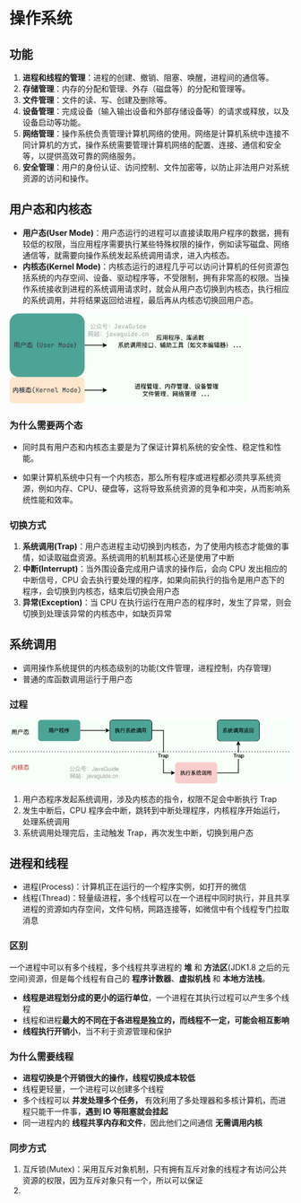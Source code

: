 # 操作系统

## 功能

1. **进程和线程的管理**：进程的创建、撤销、阻塞、唤醒，进程间的通信等。
2. **存储管理**：内存的分配和管理、外存（磁盘等）的分配和管理等。
3. **文件管理**：文件的读、写、创建及删除等。
4. **设备管理**：完成设备（输入输出设备和外部存储设备等）的请求或释放，以及设备启动等功能。
5. **网络管理**：操作系统负责管理计算机网络的使用。网络是计算机系统中连接不同计算机的方式，操作系统需要管理计算机网络的配置、连接、通信和安全等，以提供高效可靠的网络服务。
6. **安全管理**：用户的身份认证、访问控制、文件加密等，以防止非法用户对系统资源的访问和操作。

## 用户态和内核态

- **用户态(User Mode)**：用户态运行的进程可以直接读取用户程序的数据，拥有较低的权限，当应用程序需要执行某些特殊权限的操作，例如读写磁盘、网络通信等，就需要向操作系统发起系统调用请求，进入内核态。
- **内核态(Kernel Mode)**：内核态运行的进程几乎可以访问计算机的任何资源包括系统的内存空间、设备、驱动程序等，不受限制，拥有非常高的权限。当操作系统接收到进程的系统调用请求时，就会从用户态切换到内核态，执行相应的系统调用，并将结果返回给进程，最后再从内核态切换回用户态。

<img src="https://raw.githubusercontent.com/Moriic/picture/main/image/1711511059_0.png" alt="usermode-and-kernelmode" style="zoom: 67%;" />

### 为什么需要两个态

- 同时具有用户态和内核态主要是为了保证计算机系统的安全性、稳定性和性能。

- 如果计算机系统中只有一个内核态，那么所有程序或进程都必须共享系统资源，例如内存、CPU、硬盘等，这将导致系统资源的竞争和冲突，从而影响系统性能和效率。

### 切换方式

1. **系统调用(Trap)**：用户态进程主动切换到内核态，为了使用内核态才能做的事情，如读取磁盘资源。系统调用的机制其核心还是使用了中断
2. **中断(Interrupt)**：当外围设备完成用户请求的操作后，会向 CPU 发出相应的中断信号，CPU 会去执行要处理的程序，如果向前执行的指令是用户态下的程序，会切换到内核态，结束后切换会用户态
3. **异常(Exception)**：当 CPU 在执行运行在用户态的程序时，发生了异常，则会切换到处理该异常的内核态中，如缺页异常

## 系统调用

- 调用操作系统提供的内核态级别的功能(文件管理，进程控制，内存管理)
- 普通的库函数调用运行于用户态

### 过程

<img src="https://raw.githubusercontent.com/Moriic/picture/main/image/1711512021_0.png" alt="system-call-procedure" style="zoom: 67%;" />

1. 用户态程序发起系统调用，涉及内核态的指令，权限不足会中断执行 Trap
2. 发生中断后，CPU 程序会中断，跳转到中断处理程序，内核程序开始运行，处理系统调用
3. 系统调用处理完后，主动触发 Trap，再次发生中断，切换到用户态

## 进程和线程

- 进程(Process)：计算机正在运行的一个程序实例，如打开的微信
- 线程(Thread)：轻量级进程，多个线程可以在一个进程中同时执行，并且共享进程的资源如内存空间，文件句柄，网路连接等，如微信中有个线程专门拉取消息

### 区别

一个进程中可以有多个线程，多个线程共享进程的 **堆** 和 **方法区**(JDK1.8 之后的元空间)资源，但是每个线程有自己的 **程序计数器**、**虚拟机栈** 和 **本地方法栈**。

- **线程是进程划分成的更小的运行单位**，一个进程在其执行过程可以产生多个线程
- 线程和进程**最大的不同在于各进程是独立的，而线程不一定，可能会相互影响**
- **线程执行开销小**，当不利于资源管理和保护

### 为什么需要线程

- **进程切换是个开销很大的操作，线程切换成本较低**
- 线程更轻量，一个进程可以创建多个线程
- 多个线程可以 **并发处理多个任务，** 有效利用了多处理器和多核计算机，而进程只能干一件事，**遇到 IO 等阻塞就会挂起**
- 同一进程内的 **线程共享内存和文件**，因此他们之间通信 **无需调用内核**

### 同步方式

1. 互斥锁(Mutex)：采用互斥对象机制，只有拥有互斥对象的线程才有访问公共资源的权限，因为互斥对象只有一个，所以可以保证
2. 
